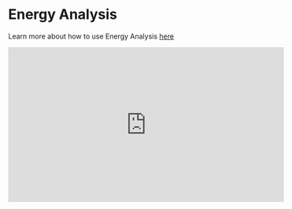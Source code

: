 # Energy Analysis

Learn more about how to use Energy Analysis [here](/Building-the-Farnsworth-House/Solar-and-Energy-Analysis.md)

<iframe width="560" height="315" src="https://www.youtube.com/embed/IVsgi7dEw88?rel=0" frameborder="0" allow="autoplay; encrypted-media" allowfullscreen></iframe>
